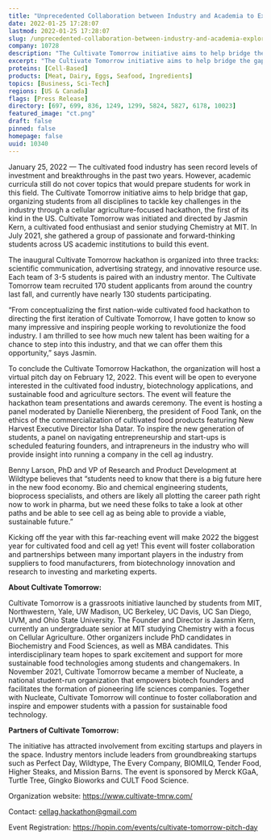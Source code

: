 ```yaml
---
title: "Unprecedented Collaboration between Industry and Academia to Explore the Future of Cell Ag"
date: 2022-01-25 17:28:07
lastmod: 2022-01-25 17:28:07
slug: /unprecedented-collaboration-between-industry-and-academia-explore-future-cell-ag
company: 10728
description: "The Cultivate Tomorrow initiative aims to help bridge the gap between industry and academia, organizing students from all disciplines to tackle key challenges through a cellular agriculture-focused hackathon. To conclude the hackathon, the organization will host a virtual pitch day on February 12, 2022 open to everyone interested in the cultivated food industry, biotechnology applications, and sustainable food and agriculture sectors."
excerpt: "The Cultivate Tomorrow initiative aims to help bridge the gap between industry and academia, organizing students from all disciplines to tackle key challenges through a cellular agriculture-focused hackathon. To conclude the hackathon, the organization will host a virtual pitch day on February 12, 2022 open to everyone interested in the cultivated food industry, biotechnology applications, and sustainable food and agriculture sectors."
proteins: [Cell-Based]
products: [Meat, Dairy, Eggs, Seafood, Ingredients]
topics: [Business, Sci-Tech]
regions: [US & Canada]
flags: [Press Release]
directory: [697, 699, 836, 1249, 1299, 5824, 5827, 6178, 10023]
featured_image: "ct.png"
draft: false
pinned: false
homepage: false
uuid: 10340
---
```

<p>January 25, 2022 — The cultivated food industry has seen record levels of investment and breakthroughs in the past two years. However, academic curricula still do not cover topics that would prepare students for work in this field. The Cultivate Tomorrow initiative aims to help bridge that gap, organizing students from all disciplines to tackle key challenges in the industry through a cellular agriculture-focused hackathon, the first of its kind in the US. Cultivate Tomorrow was initiated and directed by Jasmin Kern, a cultivated food enthusiast and senior studying Chemistry at MIT. In July 2021, she gathered a group of passionate and forward-thinking students across US academic institutions to build this event.</p>
<p>The inaugural Cultivate Tomorrow hackathon is organized into three tracks: scientific communication, advertising strategy, and innovative resource use. Each team of 3-5 students is paired with an industry mentor. The Cultivate Tomorrow team recruited 170 student applicants from around the country last fall, and currently have nearly 130 students participating.</p>
<p>“From conceptualizing the first nation-wide cultivated food hackathon to directing the first iteration of Cultivate Tomorrow, I have gotten to know so many impressive and inspiring people working to revolutionize the food industry. I am thrilled to see how much new talent has been waiting for a chance to step into this industry, and that we can offer them this opportunity,” says Jasmin. </p>
<p>To conclude the Cultivate Tomorrow Hackathon, the organization will host a virtual pitch day on February 12, 2022. This event will be open to everyone interested in the cultivated food industry, biotechnology applications, and sustainable food and agriculture sectors. The event will feature the hackathon team presentations and awards ceremony. The event is hosting a panel moderated by Danielle Nierenberg, the president of Food Tank, on the ethics of the commercialization of cultivated food products featuring New Harvest Executive Director Isha Datar. To inspire the new generation of students, a panel on navigating entrepreneurship and start-ups is scheduled featuring founders, and intrapreneurs in the industry who will provide insight into running a company in the cell ag industry.</p>
<p>Benny Larson, PhD and VP of Research and Product Development at Wildtype believes that “students need to know that there is a big future here in the new food economy. Bio and chemical engineering students, bioprocess specialists, and others are likely all plotting the career path right now to work in pharma, but we need these folks to take a look at other paths and be able to see cell ag as being able to provide a viable, sustainable future.”</p>
<p>Kicking off the year with this far-reaching event will make 2022 the biggest year for cultivated food and cell ag yet! This event will foster collaboration and partnerships between many important players in the industry from suppliers to food manufacturers, from biotechnology innovation and research to investing and marketing experts.</p>
<p><strong>About Cultivate Tomorrow:</strong></p>
<p>Cultivate Tomorrow is a grassroots initiative launched by students from MIT, Northwestern, Yale, UW Madison, UC Berkeley, UC Davis, UC San Diego, UVM, and Ohio State University. The Founder and Director is Jasmin Kern, currently an undergraduate senior at MIT studying Chemistry with a focus on Cellular Agriculture. Other organizers include PhD candidates in Biochemistry and Food Sciences, as well as MBA candidates. This interdisciplinary team hopes to spark excitement and support for more sustainable food technologies among students and changemakers. In November 2021, Cultivate Tomorrow became a member of Nucleate, a national student-run organization that empowers biotech founders and facilitates the formation of pioneering life sciences companies. Together with Nucleate, Cultivate Tomorrow will continue to foster collaboration and inspire and empower students with a passion for sustainable food technology.</p>
<p><strong>Partners of Cultivate Tomorrow:</strong></p>
<p>The initiative has attracted involvement from exciting startups and players in the space. Industry mentors include leaders from groundbreaking startups such as Perfect Day, Wildtype, The Every Company, BIOMILQ, Tender Food, Higher Steaks, and Mission Barns. The event is sponsored by Merck KGaA, Turtle Tree, Gingko Bioworks and CULT Food Science.</p>
<p>Organization website: <a href="https://www.cultivate-tmrw.com/">https://www.cultivate-tmrw.com/</a></p>
<p>Contact: <a href="mailto:cellag.hackathon@gmail.com">cellag.hackathon@gmail.com</a> </p>
<p>Event Registration: <a href="https://hopin.com/events/cultivate-tomorrow-pitch-day">https://hopin.com/events/cultivate-tomorrow-pitch-day</a> </p>
